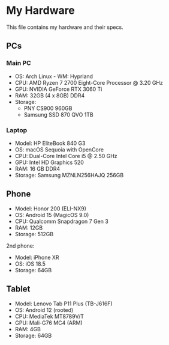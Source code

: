 # My Hardware

This file contains my hardware and their specs.

## PCs

### Main PC

- OS: Arch Linux - WM: Hyprland
- CPU: AMD Ryzen 7 2700 Eight-Core Processor @ 3.20 GHz
- GPU: NVIDIA GeForce RTX 3060 Ti
- RAM: 32GB (4 x 8GB) DDR4
- Storage:
  - PNY CS900 960GB
  - Samsung SSD 870 QVO 1TB

### Laptop

- Model: HP EliteBook 840 G3
- OS: macOS Sequoia with OpenCore
- CPU: Dual-Core Intel Core i5 @ 2.50 GHz
- GPU: Intel HD Graphics 520
- RAM: 16 GB DDR4
- Storage: Samsung MZNLN256HAJQ 256GB

## Phone

- Model: Honor 200 (ELI-NX9)
- OS: Android 15 (MagicOS 9.0)
- CPU: Qualcomm Snapdragon 7 Gen 3
- RAM: 12GB
- Storage: 512GB

2nd phone:
- Model: iPhone XR
- OS: iOS 18.5
- Storage: 64GB

## Tablet

- Model: Lenovo Tab P11 Plus (TB-J616F)
- OS: Android 12 (rooted)
- CPU: MediaTek MT8789V/T
- GPU: Mali-G76 MC4 (ARM)
- RAM: 4GB
- Storage: 64GB
